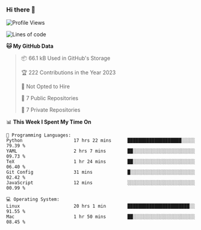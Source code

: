 ### Hi there 👋

<!--
**huayuan4396/huayuan4396** is a ✨ _special_ ✨ repository because its `README.md` (this file) appears on your GitHub profile.

Here are some ideas to get you started:

- 🔭 I’m currently working on ...
- 🌱 I’m currently learning ...
- 👯 I’m looking to collaborate on ...
- 🤔 I’m looking for help with ...
- 💬 Ask me about ...
- 📫 How to reach me: ...
- 😄 Pronouns: ...
- ⚡ Fun fact: ...
-->

<!--START_SECTION:waka-->
![Profile Views](http://img.shields.io/badge/Profile%20Views-0-blue)

![Lines of code](https://img.shields.io/badge/From%20Hello%20World%20I%27ve%20Written-187.3%20thousand%20lines%20of%20code-blue)

**🐱 My GitHub Data** 

> 📦 66.1 kB Used in GitHub's Storage 
 > 
> 🏆 222 Contributions in the Year 2023
 > 
> 🚫 Not Opted to Hire
 > 
> 📜 7 Public Repositories 
 > 
> 🔑 7 Private Repositories 
 > 
📊 **This Week I Spent My Time On** 

```text
💬 Programming Languages: 
Python                   17 hrs 22 mins      ████████████████████░░░░░   79.39 % 
YAML                     2 hrs 7 mins        ██░░░░░░░░░░░░░░░░░░░░░░░   09.73 % 
TeX                      1 hr 24 mins        ██░░░░░░░░░░░░░░░░░░░░░░░   06.40 % 
Git Config               31 mins             █░░░░░░░░░░░░░░░░░░░░░░░░   02.42 % 
JavaScript               12 mins             ░░░░░░░░░░░░░░░░░░░░░░░░░   00.99 % 

💻 Operating System: 
Linux                    20 hrs 1 min        ███████████████████████░░   91.55 % 
Mac                      1 hr 50 mins        ██░░░░░░░░░░░░░░░░░░░░░░░   08.45 % 
```


<!--END_SECTION:waka-->
